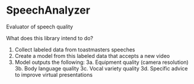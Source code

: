 # SpeechAnalyzer
Evaluator of speech quality

What does this library intend to do?
1. Collect labeled data from toastmasters speeches
2. Create a model from this labeled data that accepts a new video
3. Model outputs the following:
   3a. Equipment quality (camera resolution)
   3b. Body language quality
   3c. Vocal variety quality
   3d. Specific advice to improve virtual presentations
